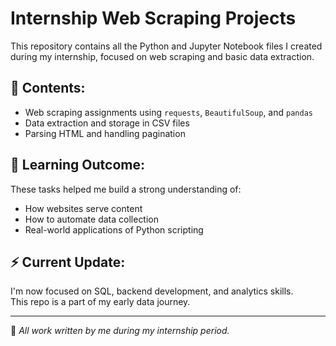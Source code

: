 # Internship Web Scraping Projects

This repository contains all the Python and Jupyter Notebook files I created during my internship, focused on web scraping and basic data extraction.

## 📂 Contents:
- Web scraping assignments using `requests`, `BeautifulSoup`, and `pandas`
- Data extraction and storage in CSV files
- Parsing HTML and handling pagination

## 🧠 Learning Outcome:
These tasks helped me build a strong understanding of:
- How websites serve content
- How to automate data collection
- Real-world applications of Python scripting

## ⚡ Current Update:
I'm now focused on SQL, backend development, and analytics skills.  
This repo is a part of my early data journey.

---

📌 *All work written by me during my internship period.*
